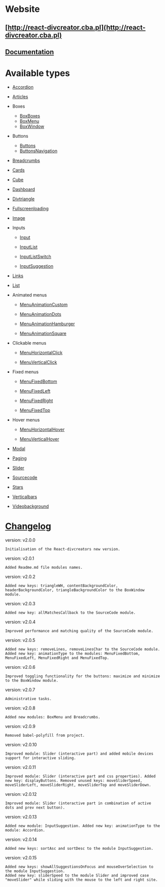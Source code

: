 # Website


## [http://react-divcreator.cba.pl](http://react-divcreator.cba.pl)


## [Documentation](http://react-divcreator.cba.pl/#/documentation)

# Available types
    
- [Accordion](http://react-divcreator.cba.pl/#/components/accordion)
- [Articles](http://react-divcreator.cba.pl/#/components/articles)

- Boxes

    - [BoxBoxes](http://react-divcreator.cba.pl/#/components/boxboxes)
    - [BoxMenu](http://react-divcreator.cba.pl/#/components/boxmenu)
    - [BoxWindow](http://react-divcreator.cba.pl/#/components/boxwindow)

- Buttons

    - [Buttons](http://react-divcreator.cba.pl/#/components/buttons)
    - [ButtonsNavigation](http://react-divcreator.cba.pl/#/components/buttonsnavigation)

- [Breadcrumbs](http://react-divcreator.cba.pl/#/components/breadcrumbs)

- [Cards](http://react-divcreator.cba.pl/#/components/cards)

- [Cube](http://react-divcreator.cba.pl/#/components/cube)

- [Dashboard](http://react-divcreator.cba.pl/#/components/dashboard)

- [Divtriangle](http://react-divcreator.cba.pl/#/components/divtriangle)

- [Fullscreenloading](http://react-divcreator.cba.pl/#/components/fullscreenloading)

- [Image](http://react-divcreator.cba.pl/#/components/image)

- Inputs

    - [Input](http://react-divcreator.cba.pl/#/components/input)

    - [InputList](http://react-divcreator.cba.pl/#/components/inputList)

    - [InputListSwitch](http://react-divcreator.cba.pl/#/components/inputlistswitch)

    - [InputSuggestion](http://react-divcreator.cba.pl/#/components/inputsuggestion)

- [Links](http://react-divcreator.cba.pl/#/components/links)

- [List](http://react-divcreator.cba.pl/#/components/list)

- Animated menus

    - [MenuAnimationCustom](http://react-divcreator.cba.pl/#/components/menuanimationcustom)

    - [MenuAnimationDots](http://react-divcreator.cba.pl/#/components/menuanimationdots)

    - [MenuAnimationHamburger](http://react-divcreator.cba.pl/#/components/menuanimationhamburger)

    - [MenuAnimationSquare](http://react-divcreator.cba.pl/#/components/menuanimationsquare)

- Clickable menus

    - [MenuHorizontalClick](http://react-divcreator.cba.pl/#/components/menuhorizontalclick)

    - [MenuVerticalClick](http://react-divcreator.cba.pl/#/components/menuverticalclick)

- Fixed menus

    - [MenuFixedBottom](http://react-divcreator.cba.pl/#/components/menufixedbottom)

    - [MenuFixedLeft](http://react-divcreator.cba.pl/#/components/menufixedleft)

    - [MenuFixedRight](http://react-divcreator.cba.pl/#/components/menufixedright)

    - [MenuFixedTop](http://react-divcreator.cba.pl/#/components/menufixedtop)

- Hover menus

    - [MenuHorizontalHover](http://react-divcreator.cba.pl/#/components/menuhorizontalhover)

    - [MenuVerticalHover](http://react-divcreator.cba.pl/#/components/menuverticalhover)

- [Modal](http://react-divcreator.cba.pl/#/components/modal)

- [Paging](http://react-divcreator.cba.pl/#/components/paging)

- [Slider](http://react-divcreator.cba.pl/#/components/slider)

- [Sourcecode](http://react-divcreator.cba.pl/#/components/sourcecode)

- [Stars](http://react-divcreator.cba.pl/#/components/stars)

- [Verticalbars](http://react-divcreator.cba.pl/#/components/verticalbars)

- [Videobackground](http://react-divcreator.cba.pl/#/components/videobackground)


# [Changelog](http://react-divcreator.cba.pl/#/changelog)

version: v2.0.0
    
    Initialisation of the React-divcreators new version.
   
    
version: v2.0.1

    Added Readme.md file modules names.
   
    
version: v2.0.2

    Added new keys: triangleWH, contentBackgroundColor, headerBackgroundColor, triangleBackgroundColor to the BoxWindow module.
   
    
version: v2.0.3

    Added new key: allMatchesCallback to the SourceCode module.
   
    
version: v2.0.4

    Improved performance and matching quality of the SourceCode module.
   
    
version: v2.0.5
    
    Added new keys: removeLines, removeLinesChar to the SourceCode module. Added new key: animationType to the modules: MenuFixedBottom, MenuFixedLeft, MenuFixedRight and MenuFixedTop.
   
    
version: v2.0.6

    Improved toggling functionality for the buttons: maximize and minimize to the BoxWindow module.
   
    
version: v2.0.7

    Administrative tasks.
   
    
version: v2.0.8

    Added new modules: BoxMenu and Breadcrumbs.

version: v2.0.9

    Removed babel-polyfill from project.

version: v2.0.10

    Improved module: Slider (interactive part) and added mobile devices support for interactive sliding.

version: v2.0.11

    Improved module: Slider (interactive part and css properties). Added new key: displayButtons. Removed unused keys: moveSliderSpeed, moveSliderLeft, moveSliderRight, moveSliderTop and moveSliderDown.

version: v2.0.12

    Improved module: Slider (interactive part in combination of active dots and prev next button).

version: v2.0.13

    Added new module: InputSuggestion. Added new key: animationType to the module: Accordion. 

version: v2.0.14

    Added new keys: sortAsc and sortDesc to the module InputSuggestion.

version: v2.0.15

    Added new keys: showAllSuggestionsOnFocus and mouseOverSelection to the module InputSuggestion.
    Added new key: sliderSpeed to the module Slider and improved case "moveSlider" while sliding with the mouse to the left and right site.